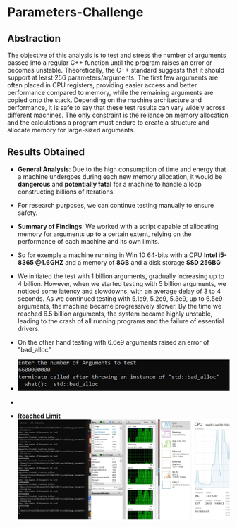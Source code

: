 # Parameters-Challenge

## Abstraction
The objective of this analysis is to test and stress the number of arguments passed into a regular C++ function until the program raises an error or becomes unstable. Theoretically, the C++ standard suggests that it should support at least 256 parameters/arguments. The first few arguments are often placed in CPU registers, providing easier access and better performance compared to memory, while the remaining arguments are copied onto the stack. Depending on the machine architecture and performance, it is safe to say that these test results can vary widely across different machines. The only constraint is the reliance on memory allocation and the calculations a program must endure to create a structure and allocate memory for large-sized arguments.

## Results Obtained
- **General Analysis**: Due to the high consumption of time and energy that a machine undergoes during each new memory allocation, it would be **dangerous** and **potentially fatal** for a machine to handle a loop constructing billions of iterations.
- For research purposes, we can continue testing manually to ensure safety.
  
- **Summary of Findings**: We worked with a script capable of allocating memory for arguments up to a certain extent, relying on the performance of each machine and its own limits.
- So for exemple a machine running in Win 10 64-bits with a CPU **Intel i5-8365 @1.6GHZ** and a memory of **8GB** and a disk storage **SSD 256BG**
- We initiated the test with 1 billion arguments, gradually increasing up to 4 billion. However, when we started testing with 5 billion arguments, we noticed some latency and slowdowns, with an average delay of 3 to 4 seconds. As we continued testing with 5.1e9, 5.2e9, 5.3e9, up to 6.5e9 arguments, the machine became progressively slower. By the time we reached 6.5 billion arguments, the system became highly unstable, leading to the crash of all running programs and the failure of essential drivers.
- On the other hand testing with 6.6e9 arguments raised an error of "bad_alloc"
- ![Performance Graph](./error.jpg)
- 

- **Reached Limit** ![Performance Graph](./LIMIT.jpg)
